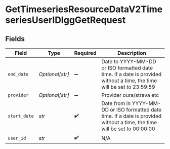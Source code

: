 # GetTimeseriesResourceDataV2TimeseriesUserIDIggGetRequest


## Fields

| Field                                                                                                                      | Type                                                                                                                       | Required                                                                                                                   | Description                                                                                                                |
| -------------------------------------------------------------------------------------------------------------------------- | -------------------------------------------------------------------------------------------------------------------------- | -------------------------------------------------------------------------------------------------------------------------- | -------------------------------------------------------------------------------------------------------------------------- |
| `end_date`                                                                                                                 | *Optional[str]*                                                                                                            | :heavy_minus_sign:                                                                                                         | Date to YYYY-MM-DD or ISO formatted date time. If a date is provided without a time, the time will be set to 23:59:59      |
| `provider`                                                                                                                 | *Optional[str]*                                                                                                            | :heavy_minus_sign:                                                                                                         | Provider oura/strava etc                                                                                                   |
| `start_date`                                                                                                               | *str*                                                                                                                      | :heavy_check_mark:                                                                                                         | Date from in YYYY-MM-DD or ISO formatted date time. If a date is provided without a time, the time will be set to 00:00:00 |
| `user_id`                                                                                                                  | *str*                                                                                                                      | :heavy_check_mark:                                                                                                         | N/A                                                                                                                        |